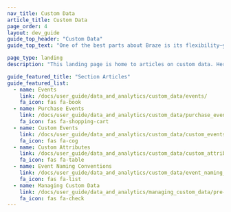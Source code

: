 ```yaml
---
nav_title: Custom Data
article_title: Custom Data
page_order: 4
layout: dev_guide
guide_top_header: "Custom Data"
guide_top_text: "One of the best parts about Braze is its flexibility—you can set up custom data in your app and have it and its associated metrics sent to Braze. Check out how by visiting the following articles."

page_type: landing
description: "This landing page is home to articles on custom data. Here, you can find resources on event naming conventions, custom event and attributes, purchase events, blocklisting custom data, and more."

guide_featured_title: "Section Articles"
guide_featured_list:
  - name: Events
    link: /docs/user_guide/data_and_analytics/custom_data/events/
    fa_icon: fas fa-book
  - name: Purchase Events
    link: /docs/user_guide/data_and_analytics/custom_data/purchase_events/
    fa_icon: fas fa-shopping-cart
  - name: Custom Events
    link: /docs/user_guide/data_and_analytics/custom_data/custom_events/
    fa_icon: fas fa-cog
  - name: Custom Attributes
    link: /docs/user_guide/data_and_analytics/custom_data/custom_attributes/
    fa_icon: fas fa-table
  - name: Event Naming Conventions
    link: /docs/user_guide/data_and_analytics/custom_data/event_naming_conventions/
    fa_icon: fas fa-list
  - name: Managing Custom Data
    link: /docs/user_guide/data_and_analytics/managing_custom_data/pre-populating_custom_data/
    fa_icon: fas fa-check
---
```

